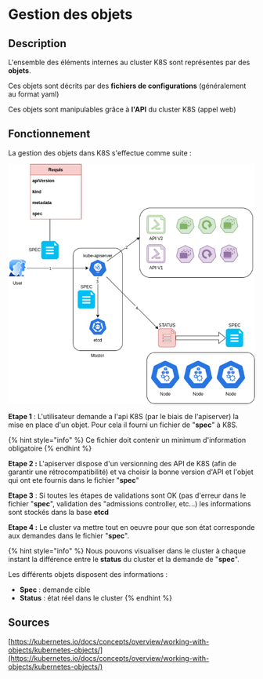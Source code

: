 # Gestion des objets

## Description

L'ensemble des éléments internes au cluster K8S sont représentes par des **objets**.

Ces objets sont décrits par des **fichiers de configurations** (généralement au format yaml)

Ces objets sont manipulables grâce à **l'API** du cluster K8S (appel web)

## Fonctionnement

La gestion des objets dans K8S s'effectue comme suite :

![Gestion des objets](<../../.gitbook/assets/K8S--API K8S.png>)

**Etape 1** : L'utilisateur demande a l'api K8S (par le biais de l'apiserver) la mise en place d'un objet. Pour cela il fourni un fichier de "**spec**" à K8S.

{% hint style="info" %}
Ce fichier doit contenir un minimum d'information obligatoire
{% endhint %}

**Etape 2 :** L'apiserver dispose d'un versionning des API de K8S (afin de garantir une rétrocompatibilité) et va choisir la bonne version d'API et l'objet qui ont ete fournis dans le fichier "**spec**"

**Etape 3** : Si toutes les étapes de validations sont OK (pas d'erreur dans le fichier "**spec**", validation des "admissions controller, etc...) les informations sont stockés dans la base **etcd**

**Etape 4 :** Le cluster va mettre tout en oeuvre pour que son état corresponde aux demandes dans le fichier "**spec**".

{% hint style="info" %}
Nous pouvons visualiser dans le cluster à chaque instant la différence entre le **status** du cluster et la demande de "**spec**".

Les différents objets disposent des informations :

* **Spec** : demande cible
* **Status** : état réel dans le cluster
{% endhint %}

## Sources

[https://kubernetes.io/docs/concepts/overview/working-with-objects/kubernetes-objects/](https://kubernetes.io/docs/concepts/overview/working-with-objects/kubernetes-objects/)
